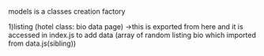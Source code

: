 models is a classes creation factory

1)listing (hotel class: bio data page)
  ->this is exported from here and it is accessed in index.js to add data (array of random listing bio which imported from data.js(sibling))
